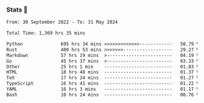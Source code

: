 ### Stats 👋
<!--START_SECTION:waka-->

```txt
From: 30 September 2022 - To: 31 May 2024

Total Time: 1,369 hrs 35 mins

Python              695 hrs 34 mins >>>>>>>>>>>>>------------   50.79 %
Rust                400 hrs 53 mins >>>>>>>------------------   29.27 %
Markdown            57 hrs 19 mins  >------------------------   04.19 %
Go                  45 hrs 37 mins  >------------------------   03.33 %
Other               25 hrs 1 min    -------------------------   01.83 %
HTML                18 hrs 48 mins  -------------------------   01.37 %
TeX                 17 hrs 24 mins  -------------------------   01.27 %
TypeScript          16 hrs 41 mins  -------------------------   01.22 %
YAML                16 hrs 3 mins   -------------------------   01.17 %
Bash                10 hrs 24 mins  -------------------------   00.76 %
```

<!--END_SECTION:waka-->

<!--
**buhaytza2005/buhaytza2005** is a ✨ _special_ ✨ repository because its `README.md` (this file) appears on your GitHub profile.

Here are some ideas to get you started:

- 🔭 I’m currently working on ...
- 🌱 I’m currently learning ...
- 👯 I’m looking to collaborate on ...
- 🤔 I’m looking for help with ...
- 💬 Ask me about ...
- 📫 How to reach me: ...
- 😄 Pronouns: ...
- ⚡ Fun fact: ...
-->


